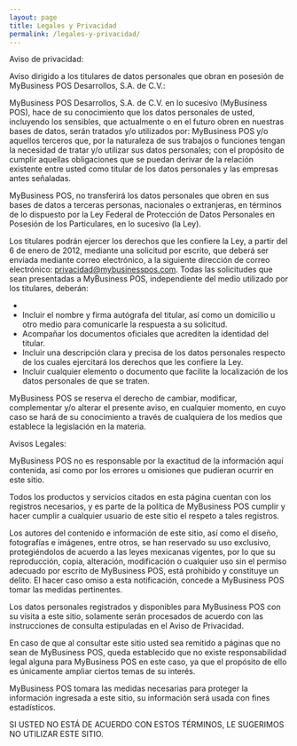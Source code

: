 ```yaml
---
layout: page
title: Legales y Privacidad
permalink: /legales-y-privacidad/
---
```


Aviso de privacidad:

Aviso dirigido a los titulares de datos personales que obran en posesión de MyBusiness POS Desarrollos, S.A. de C.V.:

MyBusiness POS Desarrollos, S.A. de C.V. en lo sucesivo (MyBusiness POS), hace de su conocimiento que los datos personales de usted, incluyendo los sensibles, que actualmente o en el futuro obren en nuestras bases de datos, serán tratados y/o utilizados por: MyBusiness POS y/o aquellos terceros que, por la naturaleza de sus trabajos o funciones tengan la necesidad de tratar y/o utilizar sus datos personales; con el propósito de cumplir aquellas obligaciones que se puedan derivar de la relación existente entre usted como titular de los datos personales y las empresas antes señaladas.

MyBusiness POS, no transferirá los datos personales que obren en sus bases de datos a terceras personas, nacionales o extranjeras, en términos de lo dispuesto por la Ley Federal de Protección de Datos Personales en Posesión de los Particulares, en lo sucesivo (la Ley).

Los titulares podrán ejercer los derechos que les confiere la Ley, a partir del 6 de enero de 2012, mediante una solicitud por escrito, que deberá ser enviada mediante correo electrónico, a la siguiente dirección de correo electrónico: privacidad@mybusinesspos.com. Todas las solicitudes que sean presentadas a MyBusiness POS, independiente del medio utilizado por los titulares, deberán:

<ul>
  <li>
    <li>Incluir el nombre y firma autógrafa del titular, así como un domicilio u otro medio para comunicarle la respuesta a su solicitud.</li>
    <li>Acompañar los documentos oficiales que acrediten la identidad del titular.</li>
    <li>Incluir una descripción clara y precisa de los datos personales respecto de los cuales ejercitará los derechos que les confiere la Ley.</li>
    <li>Incluir cualquier elemento o documento que facilite la localización de los datos personales de que se traten.</li>
  </li>
</ul>

MyBusiness POS se reserva el derecho de cambiar, modificar, complementar y/o alterar el presente aviso, en cualquier momento, en cuyo caso se hará de su conocimiento a través de cualquiera de los medios que establece la legislación en la materia.

Avisos Legales:

MyBusiness POS no es responsable por la exactitud de la información aquí contenida, así como por los errores u omisiones que pudieran ocurrir en este sitio.

Todos los productos y servicios citados en esta página cuentan con los registros necesarios, y es parte de la política de MyBusiness POS cumplir y hacer cumplir a cualquier usuario de este sitio el respeto a tales registros.

Los autores del contenido e información de este sitio, así como el diseño, fotografías e imágenes, entre otros, se han reservado su uso exclusivo, protegiéndolos de acuerdo a las leyes mexicanas vigentes, por lo que su reproducción, copia, alteración, modificación o cualquier uso sin el permiso adecuado por escrito de MyBusiness POS, está prohibido y constituye un delito. El hacer caso omiso a esta notificación, concede a MyBusiness POS tomar las medidas pertinentes.

Los datos personales registrados y disponibles para MyBusiness POS con su visita a este sitio, solamente serán procesados de acuerdo con las instrucciones de consulta estipuladas en el Aviso de Privacidad.

En caso de que al consultar este sitio usted sea remitido a páginas que no sean de MyBusiness POS, queda establecido que no existe responsabilidad legal alguna para MyBusiness POS en este caso, ya que el propósito de ello es únicamente ampliar ciertos temas de su interés.

MyBusiness POS tomara las medidas necesarias para proteger la información ingresada a este sitio, su información será usada con fines estadísticos.

SI USTED NO ESTÁ DE ACUERDO CON ESTOS TÉRMINOS, LE SUGERIMOS NO UTILIZAR ESTE SITIO.



